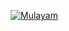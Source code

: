 [![Mulayam](![image](https://user-images.githubusercontent.com/99270619/193397557-22fb933c-ec28-459b-b4e2-b71a97731e90.png)?size=70)](< Mulayam.md file Address >)
